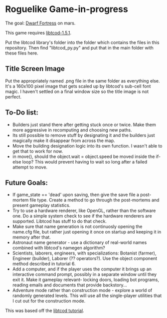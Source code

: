 Roguelike Game-in-progress
==========================
The goal: [Dwarf Fortress](http://www.bay12games.com/dwarves) on mars.

This game requires [libtcod-1.5.1](http://roguecentral.org/doryen/libtcod/).

Put the libtcod library's folder into the folder which contains the files in this repository. Then find "libtcod_py.py" 
and put that in the main folder with these files here.

Title Screen Image
------------------
Put the appropriately named .png file in the same folder as everything else. It's a 160x100 pixel image that gets
scaled up by libtcod's sub-cell font magic. I haven't settled on a final window size so the title image is not perfect.

To-Do list:
-----------
* Builders just stand there after getting stuck once or twice. Make them more aggressive in recomputing and choosing
new paths.
* Its still possible to remove stuff by designating it and the builders just magically make it disappear from across 
the map. 
* Move the building designation logic into its own function. I wasn't able to get that to work for now.
* in move(), should the object.wait = object.speed be moved inside the if-else loop? This would prevent having to wait
so long after a failed attempt to move.

Future Goals:
-------------
* If game_state == 'dead' upon saving, then give the save file a post-mortem file type. Create a method to
go through the post-mortems and present gameplay statistics.
* Try to use a hardware renderer, like OpenGL, rather than the software one. Do a simple system check to see
  if the hardware renderers are supported. Libtcod has stuff to do that check.
* Make sure that name generation is not continuosly opening the name.cfg file, but rather just opening it once
  on startup and keeping it in memory after that. 
* Astronaut name generator - use a dictionary of real-world names combined with libtcod's namegen algorithm?
* Scientists, laborers, engineers, with specializations:
  Botanist (farmer), Engineer (builder), Laborer (?? operators?). Use the object component method described in 
  tutorial 6.
* Add a computer, and if the player uses the computer it brings up an interactive command prompt, possibly
  in a separate window until they exit it. Make it gameplay relevant- locking doors, loading bot programs,
  reading emails and documents that provide backstory...
* Adventure mode rather than construction mode - explore a world of randomly generated levels. This will use all
the single-player utilities that I cut out for the construction mode.

This was based off the [libtcod tutorial](http://www.roguebasin.com/index.php?title=Complete_Roguelike_Tutorial,_using_python%2Blibtcod).
